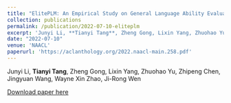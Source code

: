 ```yaml
---
title: "ElitePLM: An Empirical Study on General Language Ability Evaluation of Pretrained Language Models"
collection: publications
permalink: /publication/2022-07-10-eliteplm
excerpt: 'Junyi Li, **Tianyi Tang**, Zheng Gong, Lixin Yang, Zhuohao Yu, Zhipeng Chen, Jingyuan Wang, Wayne Xin Zhao, Ji-Rong Wen'
date: "2022-07-10"
venue: 'NAACL'
paperurl: 'https://aclanthology.org/2022.naacl-main.258.pdf'
---
```

Junyi Li, **Tianyi Tang**, Zheng Gong, Lixin Yang, Zhuohao Yu, Zhipeng Chen, Jingyuan Wang, Wayne Xin Zhao, Ji-Rong Wen

[Download paper here](https://aclanthology.org/2022.naacl-main.258.pdf)
